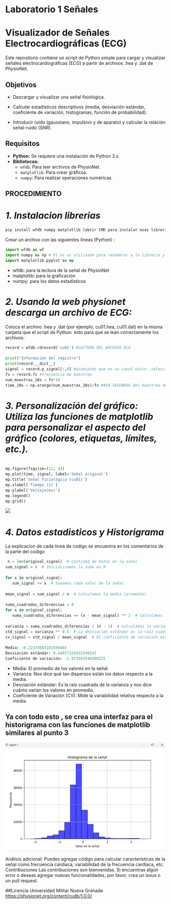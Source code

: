 # Laboratorio 1 Señales

# Visualizador de Señales Electrocardiográficas (ECG)

Este repositorio contiene un script de Python simple para cargar y visualizar señales electrocardiográficas (ECG) a partir de archivos .hea y .dat de PhysioNet.
## Objetivos
 * Descargar y visualizar una señal fisiológica.
 
 * Calcular estadísticos descriptivos (media, desviación estándar, coeficiente de variación, histogramas, función de probabilidad).
 
 * Introducir ruido (gaussiano, impulsivo y de aparato) y calcular la relación señal-ruido (SNR).
  
## Requisitos
* **Python:** Se requiere una instalación de Python 3.x.
* **Bibliotecas:**
  * `wfdb`: Para leer archivos de PhysioNet.
  * `matplotlib`: Para crear gráficos.
  * `numpy`: Para realizar operaciones numéricas.

## PROCEDIMIENTO
# *1. Instalacion librerias*
    
  ```bash
 pip install wfdb numpy matplotlib (abrir CMD para instalar esas librerias o directamente en la terminal )
```

Crear un archivo con las siguientes líneas (Python) :

```python
import wfdb as wf  
import numpy as np # El as es utilizado para renombrar a la libreria y poder llamarla mas facil
import matplotlib.pyplot as mp
```
  
* wfdb: para la lectura de la señal de PhysioNet
* matplotlib: para la graficación
* numpy: para los datos estadisticos

# *2. Usando la web physionet descarga un archivo de ECG:*

Coloca el archivo .hea y .dat (por ejemplo, cu01.hea, cu01.dat) en la misma carpeta que el script de Python.
esto para que se lean correctamente los archivos:

```python
record = wfdb.rdrecord('cu01') #LECTURA DEL ARCHIVO ECG

print("Información del registro")
print(record.__dict__)
signal = record.p_signal[:,0] #asumiendo que es un canal único ,seleccionar un canal diferente si el registro tiene múltiples canales
fs = record.fs #frecuencia de muestreo
num_muestras_10s = fs*10
time_10s = np.arange(num_muestras_10s)/fs ##10 SEGUNDOS del muestreo de datos
```

 
# *3. Personalización del gráfico: Utiliza las funciones de matplotlib para personalizar el aspecto del gráfico (colores, etiquetas, límites, etc.).*
   
   ```python
   
   mp.figure(figsize=(12, 4))
   mp.plot(time, signal, label='Señal original')
   mp.title('Señal Fisiológica (cu01)')
   mp.xlabel('Tiempo (s)')
   mp.ylabel('Voltaje(mv)')
   mp.legend()
   mp.grid()
   ```
![](https://github.com/JuanOrtiz-cep/Laboratorio1-Se-ales/blob/main/Se%C3%B1alFisiologica(original).jpeg)

# *4. Datos estadisticos y Historigrama*
   
La explicacion de cada linea de codigo se encuentra en los comentarios de la parte del codigo
 ```python
  n = len(original_signal)  # Cantidad de datos en la señal
sum_signal = 0  # Inicializamos la suma en 0

for x in original_signal:
    sum_signal += x  # Sumamos cada valor de la señal

mean_signal = sum_signal / n  # Calculamos la media (promedio)

suma_cuadrados_diferencias = 0
for x in original_signal:
    suma_cuadrados_diferencias += (x - mean_signal) ** 2  # Calculamos la diferencia de cada valor con la media

varianza = suma_cuadrados_diferencias / (n - 1)  # Calculamos la varianza
std_signal = varianza ** 0.5  # La desviación estándar es la raíz cuadrada de la varianza
cv_signal = std_signal / mean_signal  # El coeficiente de variación mide cuánta variabilidad hay respecto a la media

Media: -0.22333603181589465
Desviación estándar: 0.44077231632548347
Coeficiente de variación: -1.973583540200225

```
* Media: El promedio de los valores en la señal.
* Varianza: Nos dice qué tan dispersos están los datos respecto a la media.
* Desviación estándar: Es la raíz cuadrada de la varianza y nos dice cuánto varían los valores en promedio.
* Coeficiente de Variación (CV): Mide la variabilidad relativa respecto a la media.

## **Ya con todo esto , se crea una interfaz para el historigrama con las funciones de matplotlib similares al punto 3**

![](https://github.com/JuanOrtiz-cep/Laboratorio1-Se-ales/blob/main/155112a9-58bf-45c5-82b3-6cde9e2dfb59.jpg)
   

Análisis adicional: Puedes agregar código para calcular características de la señal como frecuencia cardíaca, variabilidad de la frecuencia cardíaca, etc.
Contribuciones
Las contribuciones son bienvenidas. Si encuentras algún error o deseas agregar nuevas funcionalidades, por favor, crea un issue o un pull request.

##Licencia
Universidad Militar Nueva Granada
https://physionet.org/content/cudb/1.0.0/

